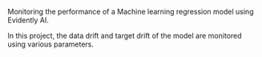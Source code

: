 Monitoring the performance of a Machine learning regression model using Evidently AI.

In this project, the data drift and target drift of the model are monitored using various parameters.

